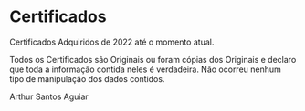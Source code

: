 # Certificados

Certificados Adquiridos de 2022 até o momento atual.

Todos os Certificados são Originais ou foram cópias dos Originais e declaro que toda a informação contida neles é verdadeira. Não ocorreu nenhum tipo de manipulação dos dados contidos.

Arthur Santos Aguiar
